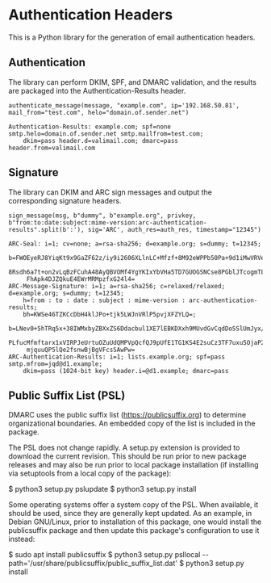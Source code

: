 # Authentication Headers
This is a Python library for the generation of email authentication headers.

## Authentication
The library can perform DKIM, SPF, and DMARC validation, and the results are packaged into the Authentication-Results header.

```
authenticate_message(message, "example.com", ip='192.168.50.81', mail_from="test.com", helo="domain.of.sender.net")

Authentication-Results: example.com; spf=none smtp.helo=domain.of.sender.net smtp.mailfrom=test.com; 
    dkim=pass header.d=valimail.com; dmarc=pass header.from=valimail.com
````

## Signature
The library can DKIM and ARC sign messages and output the corresponding signature headers.

```
sign_message(msg, b"dummy", b"example.org", privkey, b"from:to:date:subject:mime-version:arc-authentication-results".split(b':'), sig='ARC', auth_res=auth_res, timestamp="12345")

ARC-Seal: i=1; cv=none; a=rsa-sha256; d=example.org; s=dummy; t=12345; 
    b=FWOEyeRJ8YiqKt9x9GaZF62z/iy9i2606XLlnLC+Mfzf+8M92eWPPb50Pa+9d1iMwVRVeE
     8Rsdh6a7t+on2vLqBzFCuhA48AyQBVOMf4YgYKIxYbVHa5TD7GUOGSNCse8PGblJTcogmTL7
     FhApk4DJZQkuE4EWrMRMpzfxG24l4=
ARC-Message-Signature: i=1; a=rsa-sha256; c=relaxed/relaxed; d=example.org; s=dummy; t=12345; 
    h=from : to : date : subject : mime-version : arc-authentication-results; 
    bh=KWSe46TZKCcDbH4klJPo+tjk5LWJnVRlP5pvjXFZYLQ=; 
    b=LNev0+5hTRq5x+38IWMxbyZBXxZS6Ddacbul1XE7lEBKDXxh9MUvdGvCqdDoSSlUmJyx/s
     PLfucMfmftarx1xVIRPJeUrtuOZuUdQMPVpQcfQJ9pUfE1TG1KS4E2suCz3TF7uxu5OjaP21
     mjquuQP5lQe2fsnwBjBgVFcsSAwPw=
ARC-Authentication-Results: i=1; lists.example.org; spf=pass smtp.mfrom=jqd@d1.example; 
    dkim=pass (1024-bit key) header.i=@d1.example; dmarc=pass
```

## Public Suffix List (PSL)
DMARC uses the public suffix list (https://publicsuffix.org) to determine
organizational boundaries.  An embedded copy of the list is included in the
package.

The PSL does not change rapidly.  A setup.py extension is provided to download
the current revision.  This should be run prior to new package releases and
may also be run prior to local package installation (if installing via
setuptools from a local copy of the package):

$ python3 setup.py pslupdate
$ python3 setup.py install

Some operating systems offer a system copy of the PSL.  When available, it
should be used, since they are generally kept updated.  As an example, in
Debian GNU/Linux, prior to installation of this package, one would install
the publicsuffix package and then update this package's configuration to use
it instead:

$ sudo apt install publicsuffix
$ python3 setup.py psllocal --path='/usr/share/publicsuffix/public_suffix_list.dat'
$ python3 setup.py install

